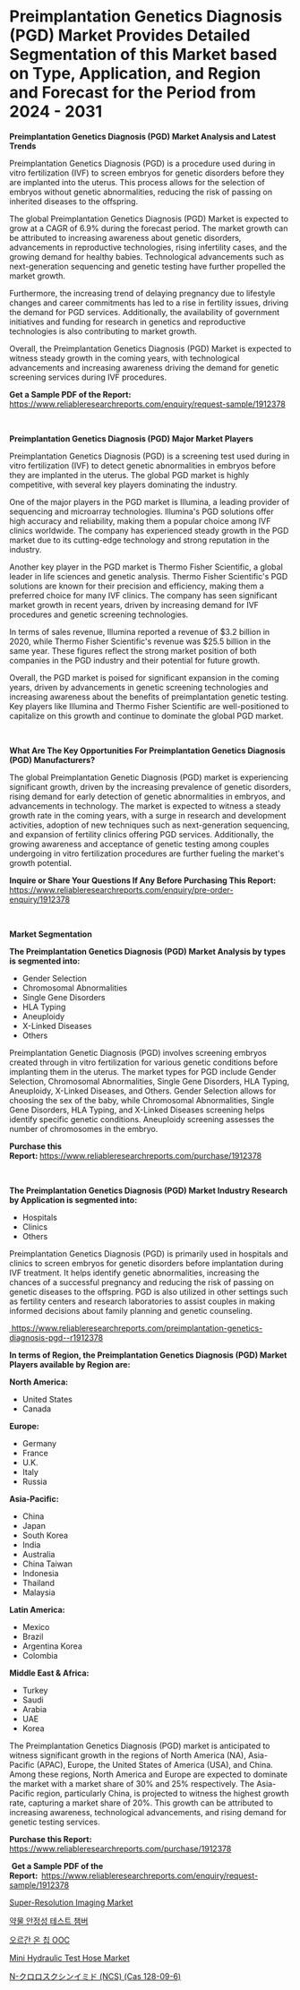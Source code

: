 <p><h1>Preimplantation Genetics Diagnosis (PGD) Market Provides Detailed Segmentation of this Market based on Type, Application, and Region and Forecast for the Period from 2024 - 2031</h1></p><p><strong>Preimplantation Genetics Diagnosis (PGD) Market Analysis and Latest Trends</strong></p>
<p><p>Preimplantation Genetics Diagnosis (PGD) is a procedure used during in vitro fertilization (IVF) to screen embryos for genetic disorders before they are implanted into the uterus. This process allows for the selection of embryos without genetic abnormalities, reducing the risk of passing on inherited diseases to the offspring.</p><p>The global Preimplantation Genetics Diagnosis (PGD) Market is expected to grow at a CAGR of 6.9% during the forecast period. The market growth can be attributed to increasing awareness about genetic disorders, advancements in reproductive technologies, rising infertility cases, and the growing demand for healthy babies. Technological advancements such as next-generation sequencing and genetic testing have further propelled the market growth.</p><p>Furthermore, the increasing trend of delaying pregnancy due to lifestyle changes and career commitments has led to a rise in fertility issues, driving the demand for PGD services. Additionally, the availability of government initiatives and funding for research in genetics and reproductive technologies is also contributing to market growth.</p><p>Overall, the Preimplantation Genetics Diagnosis (PGD) Market is expected to witness steady growth in the coming years, with technological advancements and increasing awareness driving the demand for genetic screening services during IVF procedures.</p></p>
<p><strong>Get a Sample PDF of the Report:&nbsp;</strong> <a href="https://www.reliableresearchreports.com/enquiry/request-sample/1912378">https://www.reliableresearchreports.com/enquiry/request-sample/1912378</a></p>
<p>&nbsp;</p>
<p><strong>Preimplantation Genetics Diagnosis (PGD) Major Market Players</strong></p>
<p><p>Preimplantation Genetics Diagnosis (PGD) is a screening test used during in vitro fertilization (IVF) to detect genetic abnormalities in embryos before they are implanted in the uterus. The global PGD market is highly competitive, with several key players dominating the industry.</p><p>One of the major players in the PGD market is Illumina, a leading provider of sequencing and microarray technologies. Illumina's PGD solutions offer high accuracy and reliability, making them a popular choice among IVF clinics worldwide. The company has experienced steady growth in the PGD market due to its cutting-edge technology and strong reputation in the industry.</p><p>Another key player in the PGD market is Thermo Fisher Scientific, a global leader in life sciences and genetic analysis. Thermo Fisher Scientific's PGD solutions are known for their precision and efficiency, making them a preferred choice for many IVF clinics. The company has seen significant market growth in recent years, driven by increasing demand for IVF procedures and genetic screening technologies.</p><p>In terms of sales revenue, Illumina reported a revenue of $3.2 billion in 2020, while Thermo Fisher Scientific's revenue was $25.5 billion in the same year. These figures reflect the strong market position of both companies in the PGD industry and their potential for future growth.</p><p>Overall, the PGD market is poised for significant expansion in the coming years, driven by advancements in genetic screening technologies and increasing awareness about the benefits of preimplantation genetic testing. Key players like Illumina and Thermo Fisher Scientific are well-positioned to capitalize on this growth and continue to dominate the global PGD market.</p></p>
<p>&nbsp;</p>
<p><strong>What Are The Key Opportunities For Preimplantation Genetics Diagnosis (PGD) Manufacturers?</strong></p>
<p><p>The global Preimplantation Genetic Diagnosis (PGD) market is experiencing significant growth, driven by the increasing prevalence of genetic disorders, rising demand for early detection of genetic abnormalities in embryos, and advancements in technology. The market is expected to witness a steady growth rate in the coming years, with a surge in research and development activities, adoption of new techniques such as next-generation sequencing, and expansion of fertility clinics offering PGD services. Additionally, the growing awareness and acceptance of genetic testing among couples undergoing in vitro fertilization procedures are further fueling the market's growth potential.</p></p>
<p><strong>Inquire or Share Your Questions If Any Before Purchasing This Report:</strong> <a href="https://www.reliableresearchreports.com/enquiry/pre-order-enquiry/1912378">https://www.reliableresearchreports.com/enquiry/pre-order-enquiry/1912378</a></p>
<p>&nbsp;</p>
<p><strong>Market Segmentation</strong></p>
<p><strong>The Preimplantation Genetics Diagnosis (PGD) Market Analysis by types is segmented into:</strong></p>
<p><ul><li>Gender Selection</li><li>Chromosomal Abnormalities</li><li>Single Gene Disorders</li><li>HLA Typing</li><li>Aneuploidy</li><li>X-Linked Diseases</li><li>Others</li></ul></p>
<p><p>Preimplantation Genetic Diagnosis (PGD) involves screening embryos created through in vitro fertilization for various genetic conditions before implanting them in the uterus. The market types for PGD include Gender Selection, Chromosomal Abnormalities, Single Gene Disorders, HLA Typing, Aneuploidy, X-Linked Diseases, and Others. Gender Selection allows for choosing the sex of the baby, while Chromosomal Abnormalities, Single Gene Disorders, HLA Typing, and X-Linked Diseases screening helps identify specific genetic conditions. Aneuploidy screening assesses the number of chromosomes in the embryo.</p></p>
<p><strong>Purchase this Report:&nbsp;</strong><a href="https://www.reliableresearchreports.com/purchase/1912378">https://www.reliableresearchreports.com/purchase/1912378</a></p>
<p>&nbsp;</p>
<p><strong>The Preimplantation Genetics Diagnosis (PGD) Market Industry Research by Application is segmented into:</strong></p>
<p><ul><li>Hospitals</li><li>Clinics</li><li>Others</li></ul></p>
<p><p>Preimplantation Genetics Diagnosis (PGD) is primarily used in hospitals and clinics to screen embryos for genetic disorders before implantation during IVF treatment. It helps identify genetic abnormalities, increasing the chances of a successful pregnancy and reducing the risk of passing on genetic diseases to the offspring. PGD is also utilized in other settings such as fertility centers and research laboratories to assist couples in making informed decisions about family planning and genetic counseling.</p></p>
<p><a href="https://www.reliableresearchreports.com/preimplantation-genetics-diagnosis-pgd--r1912378">&nbsp;https://www.reliableresearchreports.com/preimplantation-genetics-diagnosis-pgd--r1912378</a></p>
<p><strong>In terms of Region, the Preimplantation Genetics Diagnosis (PGD) Market Players available by Region are:</strong></p>
<p>
    <p> <strong> North America: </strong>
        <ul>
            <li>United States</li>
            <li>Canada</li>
        </ul>
        </p> 
    <p> <strong> Europe: </strong>
        <ul>
            <li>Germany</li>
            <li>France</li>
            <li>U.K.</li>
            <li>Italy</li>
            <li>Russia</li>
        </ul>
        </p> 
    <p> <strong> Asia-Pacific: </strong>
        <ul>
            <li>China</li>
            <li>Japan</li>
            <li>South Korea</li>
            <li>India</li>
            <li>Australia</li>
            <li>China Taiwan</li>
            <li>Indonesia</li>
            <li>Thailand</li>
            <li>Malaysia</li>
        </ul>
        </p> 
    <p> <strong> Latin America: </strong>
        <ul>
            <li>Mexico</li>
            <li>Brazil</li>
            <li>Argentina Korea</li>
            <li>Colombia</li>
        </ul>
        </p> 
    <p> <strong> Middle East & Africa: </strong>
        <ul>
            <li>Turkey</li>
            <li>Saudi</li>
            <li>Arabia</li>
            <li>UAE</li>
            <li>Korea</li>
        </ul>
    </p>
    </p>
<p><p>The Preimplantation Genetics Diagnosis (PGD) market is anticipated to witness significant growth in the regions of North America (NA), Asia-Pacific (APAC), Europe, the United States of America (USA), and China. Among these regions, North America and Europe are expected to dominate the market with a market share of 30% and 25% respectively. The Asia-Pacific region, particularly China, is projected to witness the highest growth rate, capturing a market share of 20%. This growth can be attributed to increasing awareness, technological advancements, and rising demand for genetic testing services.</p></p>
<p><strong>Purchase this Report: </strong><a href="https://www.reliableresearchreports.com/purchase/1912378">https://www.reliableresearchreports.com/purchase/1912378</a></p>
<p>&nbsp;<strong>Get a Sample PDF of the Report:&nbsp;&nbsp;</strong><a href="https://www.reliableresearchreports.com/enquiry/request-sample/1912378">https://www.reliableresearchreports.com/enquiry/request-sample/1912378</a></p>
<p><strong></strong></p>
<p><p><a href="https://github.com/crlaem461/Market-Research-Report-List-1/blob/main/super-resolution-imaging-market.md">Super-Resolution Imaging Market</a></p><p><a href="https://github.com/darrellockm3ytan895656/Market-Research-Report-List-2/blob/main/6397004179805.md">약물 안정성 테스트 챔버</a></p><p><a href="https://github.com/EthaWolf/Market-Research-Report-List-1/blob/main/7680791179806.md">오르간 온 칩 OOC</a></p><p><a href="https://github.com/refatkhan11277/Market-Research-Report-List-1/blob/main/mini-hydraulic-test-hose-market.md">Mini Hydraulic Test Hose Market</a></p><p><a href="https://github.com/vtbvgl20191192/Market-Research-Report-List-2/blob/main/4541809166627.md">N-クロロスクシンイミド (NCS) (Cas 128-09-6)</a></p></p>